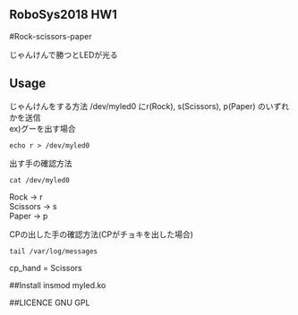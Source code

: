 ## RoboSys2018 HW1

#Rock-scissors-paper

じゃんけんで勝つとLEDが光る  

## Usage
じゃんけんをする方法
/dev/myled0 にr(Rock), s(Scissors), p(Paper) のいずれかを送信  
ex)グーを出す場合
```
echo r > /dev/myled0
```

出す手の確認方法
```
cat /dev/myled0
```
Rock	->	r  
Scissors	-> s  
Paper	->	p  

CPの出した手の確認方法(CPがチョキを出した場合)
```
tail /var/log/messages
```
cp_hand = Scissors  

##Install
insmod myled.ko  

##LICENCE
GNU GPL
